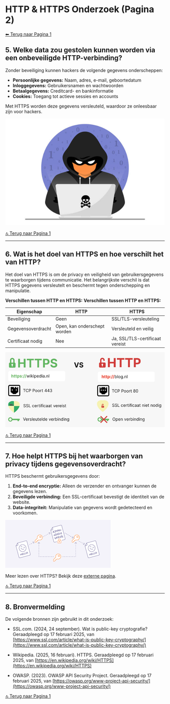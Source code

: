 # HTTP & HTTPS Onderzoek (Pagina 2)

[⬅ Terug naar Pagina 1](pagina1.html)

## 5. Welke data zou gestolen kunnen worden via een onbeveiligde HTTP-verbinding?
Zonder beveiliging kunnen hackers de volgende gegevens onderscheppen:  
- **Persoonlijke gegevens:** Naam, adres, e-mail, geboortedatum  
- **Inloggegevens:** Gebruikersnamen en wachtwoorden  
- **Betaalgegevens:** Creditcard- en bankinformatie  
- **Cookies:** Toegang tot actieve sessies en accounts  

Met HTTPS worden deze gegevens versleuteld, waardoor ze onleesbaar zijn voor hackers.

![Hacker onderschept gegevens](hacker.jpg)

[🔝 Terug naar Pagina 1](pagina1.html)

---

## 6. Wat is het doel van HTTPS en hoe verschilt het van HTTP?
Het doel van HTTPS is om de privacy en veiligheid van gebruikersgegevens te waarborgen tijdens communicatie.
Het belangrijkste verschil is dat HTTPS gegevens versleutelt en beschermt tegen onderschepping en manipulatie.

**Verschillen tussen HTTP en HTTPS:**
**Verschillen tussen HTTP en HTTPS:**

| Eigenschap         | HTTP                          | HTTPS                             |
|--------------------|-----------------------------|------------------------------------|
| Beveiliging        | Geen                         | SSL/TLS-versleuteling             |
| Gegevensoverdracht | Open, kan onderschept worden | Versleuteld en veilig             |
| Certificaat nodig  | Nee                          | Ja, SSL/TLS-certificaat vereist   |


![Verschil tussen HTTP en HTTPS](tabel.jpg)

[🔝 Terug naar Pagina 1](pagina1.html)

---

## 7. Hoe helpt HTTPS bij het waarborgen van privacy tijdens gegevensoverdracht?
HTTPS beschermt gebruikersgegevens door:  
1. **End-to-end encryptie:** Alleen de verzender en ontvanger kunnen de gegevens lezen.  
2. **Beveiligde verbinding:** Een SSL-certificaat bevestigt de identiteit van de website.  
3. **Data-integriteit:** Manipulatie van gegevens wordt gedetecteerd en voorkomen.

![Privacybescherming met HTTPS](<pijlen bevijliging.png>)

Meer lezen over HTTPS? Bekijk deze [externe pagina](https://www.ssl.com/article/what-is-https/).

[🔝 Terug naar Pagina 1](pagina1.html)

---

## 8. Bronvermelding
De volgende bronnen zijn gebruikt in dit onderzoek:

- SSL.com. (2024, 24 september). Wat is public-key cryptografie? Geraadpleegd op 17 februari 2025, van [https://www.ssl.com/article/what-is-public-key-cryptography/](https://www.ssl.com/article/what-is-public-key-cryptography/)

- Wikipedia. (2025, 16 februari). HTTPS. Geraadpleegd op 17 februari 2025, van [https://en.wikipedia.org/wiki/HTTPS](https://en.wikipedia.org/wiki/HTTPS)

- OWASP. (2023). OWASP API Security Project. Geraadpleegd op 17 februari 2025, van [https://owasp.org/www-project-api-security/](https://owasp.org/www-project-api-security/)

[🔝 Terug naar Pagina 1](pagina1.html)
